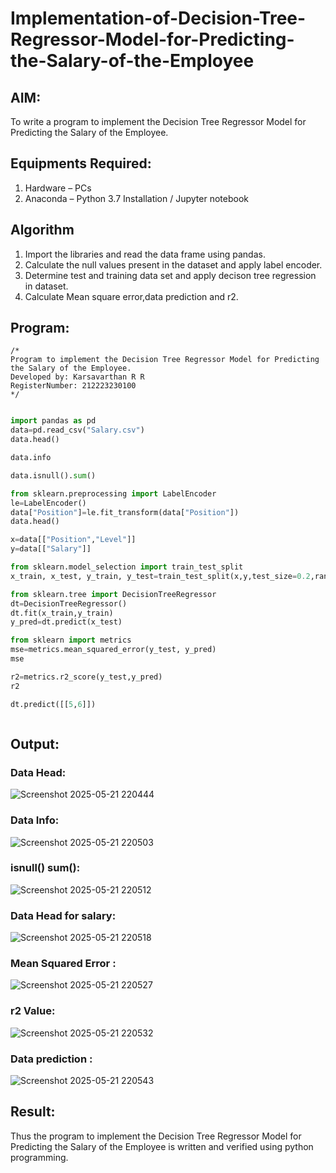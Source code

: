 # Implementation-of-Decision-Tree-Regressor-Model-for-Predicting-the-Salary-of-the-Employee

## AIM:
To write a program to implement the Decision Tree Regressor Model for Predicting the Salary of the Employee.

## Equipments Required:
1. Hardware – PCs
2. Anaconda – Python 3.7 Installation / Jupyter notebook

## Algorithm
1. Import the libraries and read the data frame using pandas.
2. Calculate the null values present in the dataset and apply label encoder.
3. Determine test and training data set and apply decison tree regression in dataset.
4. Calculate Mean square error,data prediction and r2. 

## Program:
```
/*
Program to implement the Decision Tree Regressor Model for Predicting the Salary of the Employee.
Developed by: Karsavarthan R R
RegisterNumber: 212223230100
*/
```
```python

import pandas as pd
data=pd.read_csv("Salary.csv")
data.head()

data.info

data.isnull().sum()

from sklearn.preprocessing import LabelEncoder
le=LabelEncoder()
data["Position"]=le.fit_transform(data["Position"])
data.head()

x=data[["Position","Level"]]
y=data[["Salary"]]

from sklearn.model_selection import train_test_split
x_train, x_test, y_train, y_test=train_test_split(x,y,test_size=0.2,random_state=2)

from sklearn.tree import DecisionTreeRegressor
dt=DecisionTreeRegressor()
dt.fit(x_train,y_train)
y_pred=dt.predict(x_test)

from sklearn import metrics
mse=metrics.mean_squared_error(y_test, y_pred)
mse

r2=metrics.r2_score(y_test,y_pred)
r2

dt.predict([[5,6]])



```

## Output:

### Data Head:

![Screenshot 2025-05-21 220444](https://github.com/user-attachments/assets/3d095731-d1da-43c7-976e-17aa1677cb1e)


### Data Info:

![Screenshot 2025-05-21 220503](https://github.com/user-attachments/assets/a59f9c85-a97f-4db6-80f1-1789780845e3)


### isnull() sum():

![Screenshot 2025-05-21 220512](https://github.com/user-attachments/assets/e41092ad-8ca2-4f58-81eb-ba3b2dcd8b52)


### Data Head for salary:

![Screenshot 2025-05-21 220518](https://github.com/user-attachments/assets/1f921ec9-c0d8-4759-83c5-7ec00af779f0)


### Mean Squared Error :

![Screenshot 2025-05-21 220527](https://github.com/user-attachments/assets/8c8c1795-7fa7-42b6-bcda-1b8d9868ec07)


### r2 Value:

![Screenshot 2025-05-21 220532](https://github.com/user-attachments/assets/1397407a-d575-4893-a0e4-fb2cf4e071ac)


### Data prediction :

![Screenshot 2025-05-21 220543](https://github.com/user-attachments/assets/14135647-0638-43a6-9502-02de9571071e)


## Result:
Thus the program to implement the Decision Tree Regressor Model for Predicting the Salary of the Employee is written and verified using python programming.
